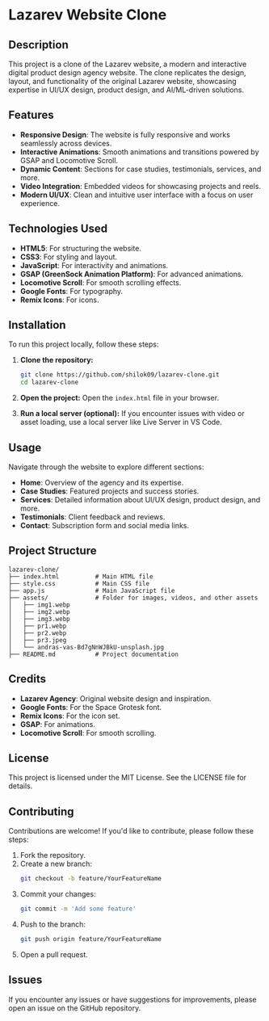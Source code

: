 # Lazarev Website Clone

## Description
This project is a clone of the Lazarev website, a modern and interactive digital product design agency website. The clone replicates the design, layout, and functionality of the original Lazarev website, showcasing expertise in UI/UX design, product design, and AI/ML-driven solutions.

## Features
- **Responsive Design**: The website is fully responsive and works seamlessly across devices.
- **Interactive Animations**: Smooth animations and transitions powered by GSAP and Locomotive Scroll.
- **Dynamic Content**: Sections for case studies, testimonials, services, and more.
- **Video Integration**: Embedded videos for showcasing projects and reels.
- **Modern UI/UX**: Clean and intuitive user interface with a focus on user experience.

## Technologies Used
- **HTML5**: For structuring the website.
- **CSS3**: For styling and layout.
- **JavaScript**: For interactivity and animations.
- **GSAP (GreenSock Animation Platform)**: For advanced animations.
- **Locomotive Scroll**: For smooth scrolling effects.
- **Google Fonts**: For typography.
- **Remix Icons**: For icons.

## Installation
To run this project locally, follow these steps:

1. **Clone the repository:**
   ```bash
   git clone https://github.com/shilok09/lazarev-clone.git
   cd lazarev-clone
   ```

2. **Open the project:**
   Open the `index.html` file in your browser.

3. **Run a local server (optional):**
   If you encounter issues with video or asset loading, use a local server like Live Server in VS Code.

## Usage
Navigate through the website to explore different sections:
- **Home**: Overview of the agency and its expertise.
- **Case Studies**: Featured projects and success stories.
- **Services**: Detailed information about UI/UX design, product design, and more.
- **Testimonials**: Client feedback and reviews.
- **Contact**: Subscription form and social media links.

## Project Structure
```
lazarev-clone/
├── index.html          # Main HTML file
├── style.css           # Main CSS file
├── app.js              # Main JavaScript file
├── assets/             # Folder for images, videos, and other assets
│   ├── img1.webp
│   ├── img2.webp
│   ├── img3.webp
│   ├── pr1.webp
│   ├── pr2.webp
│   ├── pr3.jpeg
│   └── andras-vas-Bd7gNnWJBkU-unsplash.jpg
├── README.md           # Project documentation
```

## Credits
- **Lazarev Agency**: Original website design and inspiration.
- **Google Fonts**: For the Space Grotesk font.
- **Remix Icons**: For the icon set.
- **GSAP**: For animations.
- **Locomotive Scroll**: For smooth scrolling.

## License
This project is licensed under the MIT License. See the LICENSE file for details.

## Contributing
Contributions are welcome! If you'd like to contribute, please follow these steps:

1. Fork the repository.
2. Create a new branch:
   ```bash
   git checkout -b feature/YourFeatureName
   ```
3. Commit your changes:
   ```bash
   git commit -m 'Add some feature'
   ```
4. Push to the branch:
   ```bash
   git push origin feature/YourFeatureName
   ```
5. Open a pull request.

## Issues
If you encounter any issues or have suggestions for improvements, please open an issue on the GitHub repository.

